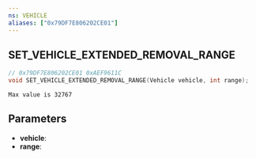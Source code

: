 ```yaml
---
ns: VEHICLE
aliases: ["0x79DF7E806202CE01"]
---
```

## SET_VEHICLE_EXTENDED_REMOVAL_RANGE

```c
// 0x79DF7E806202CE01 0xAEF9611C
void SET_VEHICLE_EXTENDED_REMOVAL_RANGE(Vehicle vehicle, int range);
```

```
Max value is 32767
```

## Parameters
* **vehicle**: 
* **range**: 

